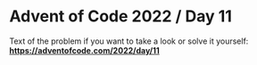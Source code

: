 # Advent of Code 2022 / Day 11

Text of the problem if you want to take a look or solve it yourself: **https://adventofcode.com/2022/day/11**

